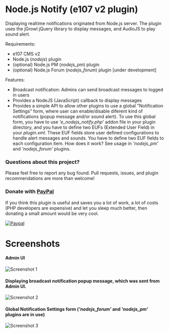 Node.js Notify (e107 v2 plugin)
===============================

Displaying realtime notifications originated from Node.js server. The plugin uses the jGrowl jQuery library to display messages, and AudioJS to play sound alert.

Requirements:
- e107 CMS v2
- Node.js (*nodejs*) plugin
- (optional) Node.js PM (*nodejs_pm*) plugin
- (optional) Node.js Forum (*nodejs_forum*) plugin [under development]

Features:
- Broadcast notification: Admins can send broadcast messages to logged in users
- Provides a NodeJS (JavaScript) callback to display messages
- Provides a simple API to allow other plugins to use a global "Notification Settings" form, where user can enable/disable diferent kind of notifications (popup message and/or sound alert). To use this global form, you have to use *'e_nodejs_notify.php'* addon file in your plugin directory, and you have to define two EUFs (Extended User Field) in your *plugin.xml*. These EUF fields store user defined configurations to handle alert messages and sounds. You have to define two EUF fields to each configuration item. How does it work? See usage in *'nodejs_pm'* and *'nodejs_forum'* plugins.

### Questions about this project?

Please feel free to report any bug found. Pull requests, issues, and plugin recommendations are more than welcome!

### Donate with [PayPal](https://www.paypal.com/cgi-bin/webscr?cmd=_s-xclick&hosted_button_id=PQYDBAMQ3D2UG)

If you think this plugin is useful and saves you a lot of work, a lot of costs (PHP developers are expensive) and let you sleep much better, then donating a small amount would be very cool.

[![Paypal](https://www.paypalobjects.com/en_US/i/btn/btn_donateCC_LG.gif)](https://www.paypal.com/cgi-bin/webscr?cmd=_s-xclick&hosted_button_id=PQYDBAMQ3D2UG)

Screenshots
===========

#### Admin UI
![Screenshot 1](https://www.dropbox.com/s/8xsrml04thjsqag/01.png?dl=1)

#### Displaying broadcast notification popup message, which was sent from Admin UI.
![Screenshot 2](https://www.dropbox.com/s/3pbqngycy86jnq1/02.png?dl=1)

#### Global Notification Settings form (*'nodejs_forum'* and *'nodejs_pm'* plugins are in use)
![Screenshot 3](https://www.dropbox.com/s/ekmhwvcqp9zwt3r/03.png?dl=1)


